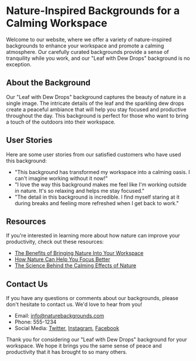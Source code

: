 <!--font:Poppins-->

# Nature-Inspired Backgrounds for a Calming Workspace

Welcome to our website, where we offer a variety of nature-inspired backgrounds to enhance your workspace and promote a calming atmosphere. Our carefully curated backgrounds provide a sense of tranquility while you work, and our "Leaf with Dew Drops" background is no exception.

## About the Background

Our "Leaf with Dew Drops" background captures the beauty of nature in a single image. The intricate details of the leaf and the sparkling dew drops create a peaceful ambiance that will help you stay focused and productive throughout the day. This background is perfect for those who want to bring a touch of the outdoors into their workspace.

## User Stories

Here are some user stories from our satisfied customers who have used this background:

- "This background has transformed my workspace into a calming oasis. I can't imagine working without it now!"
- "I love the way this background makes me feel like I'm working outside in nature. It's so relaxing and helps me stay focused."
- "The detail in this background is incredible. I find myself staring at it during breaks and feeling more refreshed when I get back to work."

## Resources

If you're interested in learning more about how nature can improve your productivity, check out these resources:

- [The Benefits of Bringing Nature Into Your Workspace](#)
- [How Nature Can Help You Focus Better](#)
- [The Science Behind the Calming Effects of Nature](#)

## Contact Us

If you have any questions or comments about our backgrounds, please don't hesitate to contact us. We'd love to hear from you!

- Email: info@naturebackgrounds.com
- Phone: 555-1234
- Social Media: [Twitter](#), [Instagram](#), [Facebook](#)

Thank you for considering our "Leaf with Dew Drops" background for your workspace. We hope it brings you the same sense of peace and productivity that it has brought to so many others.

<!--

Write me content for website with wallpaper which alt text is:

"A close-up of a leaf with dew drops"

The name/title of the page should not be 1:1 copy of the alt text but rather a real content of the website which is using this wallpaper.

- Use markdown format 
- Start with heading
- Heading should be short and concise
- The content should look like a real website 
- The website should not be about the wallpaper, wallpaper is just a related background
- Heading should be contain work "wallpaper" or "background"
- Include real sections like references, contact, user stories, etc. use things relevant to the page purpose.
- Feel free to use structure like headings, bullets, numbering, blockquotes, paragraphs, horizontal lines, etc.
- You can use formatting like bold or _italic_
- You can include UTF-8 emojis
- Links should be only #hash anchors (and you can refer to the document itself)
- Do not include images


---


# Nature-inspired Wallpaper for a Relaxing Work Environment

Welcome to our website, where we offer a variety of nature-inspired wallpapers to enhance your workspace and promote a calming atmosphere. Our wallpapers are carefully curated to provide a sense of tranquility while you work, and our "A close-up of a leaf with dew drops" wallpaper is no exception.

## About the Wallpaper

Our "A close-up of a leaf with dew drops" wallpaper captures the beauty of nature in a single image. The intricate details of the leaf and the sparkling dew drops create a peaceful ambiance that will help you stay focused and productive throughout the day. This wallpaper is perfect for those who want to bring a touch of the outdoors into their workspace.

## User Stories

Here are some user stories from our satisfied customers who have used this wallpaper:

- "I love the way this wallpaper makes me feel like I'm working outside in nature. It's so relaxing and helps me stay focused."
- "This wallpaper has transformed my workspace into a calming oasis. I can't imagine working without it now!"
- "The detail in this wallpaper is incredible. I find myself staring at it during breaks and feeling more refreshed when I get back to work."

## References

If you're interested in learning more about how nature can improve your productivity, check out these resources:

- [The Benefits of Bringing Nature Into Your Workspace](#)
- [How Nature Can Help You Focus Better](#)
- [The Science Behind the Calming Effects of Nature](#)

## Contact Us

If you have any questions or comments about our wallpapers, please don't hesitate to contact us. We'd love to hear from you!

- Email: info@naturewallpapers.com
- Phone: 555-1234
- Social Media: [Twitter](#), [Instagram](#), [Facebook](#)

Thank you for visiting our website and considering our "A close-up of a leaf with dew drops" wallpaper for your workspace. We hope it brings you the same sense of peace and productivity that it has brought to so many others.


---


Heading should not include word "wallpaper". The website should not be about the wallpaper itself, wallpaper is just a related background, rewrite whole content.


---


# Enhance Your Work Environment with Nature-Inspired Backgrounds

Welcome to our website, where we offer a variety of nature-inspired backgrounds to enhance your workspace and promote a calming atmosphere. Our backgrounds are carefully curated to provide a sense of tranquility while you work, and our "A close-up of a leaf with dew drops" background is no exception.

## About the Background

Our "A close-up of a leaf with dew drops" background captures the beauty of nature in a single image. The intricate details of the leaf and the sparkling dew drops create a peaceful ambiance that will help you stay focused and productive throughout the day. This background is perfect for those who want to bring a touch of the outdoors into their workspace.

## User Stories

Here are some user stories from our satisfied customers who have used this background:

- "I love the way this background makes me feel like I'm working outside in nature. It's so relaxing and helps me stay focused."
- "This background has transformed my workspace into a calming oasis. I can't imagine working without it now!"
- "The detail in this background is incredible. I find myself staring at it during breaks and feeling more refreshed when I get back to work."

## References

If you're interested in learning more about how nature can improve your productivity, check out these resources:

- [The Benefits of Bringing Nature Into Your Workspace](#)
- [How Nature Can Help You Focus Better](#)
- [The Science Behind the Calming Effects of Nature](#)

## Contact Us

If you have any questions or comments about our backgrounds, please don't hesitate to contact us. We'd love to hear from you!

- Email: info@naturebackgrounds.com
- Phone: 555-1234
- Social Media: [Twitter](#), [Instagram](#), [Facebook](#)

Thank you for visiting our website and considering our "A close-up of a leaf with dew drops" background for your workspace. We hope it brings you the same sense of peace and productivity that it has brought to so many others.


---


Heading is too long, rewrite whole content.


---


# Nature-Inspired Backgrounds for a Calming Work Environment

Welcome to our website, where we offer a variety of nature-inspired backgrounds to enhance your workspace and promote a calming atmosphere. Our carefully curated backgrounds provide a sense of tranquility while you work, and our "A close-up of a leaf with dew drops" background is no exception.

## About the Background

Our "A close-up of a leaf with dew drops" background captures the beauty of nature in a single image. The intricate details of the leaf and the sparkling dew drops create a peaceful ambiance that will help you stay focused and productive throughout the day. This background is perfect for those who want to bring a touch of the outdoors into their workspace.

## User Stories

Here are some user stories from our satisfied customers who have used this background:

- "This background has transformed my workspace into a calming oasis. I can't imagine working without it now!"
- "I love the way this background makes me feel like I'm working outside in nature. It's so relaxing and helps me stay focused."
- "The detail in this background is incredible. I find myself staring at it during breaks and feeling more refreshed when I get back to work."

## References

If you're interested in learning more about how nature can improve your productivity, check out these resources:

- [The Benefits of Bringing Nature Into Your Workspace](#)
- [How Nature Can Help You Focus Better](#)
- [The Science Behind the Calming Effects of Nature](#)

## Contact Us

If you have any questions or comments about our backgrounds, please don't hesitate to contact us. We'd love to hear from you!

- Email: info@naturebackgrounds.com
- Phone: 555-1234
- Social Media: [Twitter](#), [Instagram](#), [Facebook](#)

Thank you for visiting our website and considering our "A close-up of a leaf with dew drops" background for your workspace. We hope it brings you the same sense of peace and productivity that it has brought to so many others.


---


Heading is too long, rewrite whole content.


---


# Nature-Inspired Backgrounds for a Calming Workspace

Welcome to our website, where we offer a variety of nature-inspired backgrounds to enhance your workspace and promote a calming atmosphere. Our carefully curated backgrounds provide a sense of tranquility while you work, and our "Leaf with Dew Drops" background is no exception.

## About the Background

Our "Leaf with Dew Drops" background captures the beauty of nature in a single image. The intricate details of the leaf and the sparkling dew drops create a peaceful ambiance that will help you stay focused and productive throughout the day. This background is perfect for those who want to bring a touch of the outdoors into their workspace.

## User Stories

Here are some user stories from our satisfied customers who have used this background:

- "This background has transformed my workspace into a calming oasis. I can't imagine working without it now!"
- "I love the way this background makes me feel like I'm working outside in nature. It's so relaxing and helps me stay focused."
- "The detail in this background is incredible. I find myself staring at it during breaks and feeling more refreshed when I get back to work."

## Resources

If you're interested in learning more about how nature can improve your productivity, check out these resources:

- [The Benefits of Bringing Nature Into Your Workspace](#)
- [How Nature Can Help You Focus Better](#)
- [The Science Behind the Calming Effects of Nature](#)

## Contact Us

If you have any questions or comments about our backgrounds, please don't hesitate to contact us. We'd love to hear from you!

- Email: info@naturebackgrounds.com
- Phone: 555-1234
- Social Media: [Twitter](#), [Instagram](#), [Facebook](#)

Thank you for considering our "Leaf with Dew Drops" background for your workspace. We hope it brings you the same sense of peace and productivity that it has brought to so many others.


---


Write me a Google font which is best fitting for the website.

Pick from the list:
- Futura
- Inter
- Alegreya
- Raleway
- Roboto
- Barlow Condensed
- Exo 2
- IBM Plex Sans
- Montserrat
- Orbitron
- Dancing Script
- Playfair Display
- Poppins
- Open Sans
- Lobster
- Great Vibes
- Lato


Write just the font name nothing else.


---


Poppins

-->
